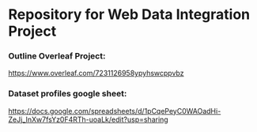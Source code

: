 # Repository for Web Data Integration Project

### Outline Overleaf Project:
https://www.overleaf.com/7231126958ypyhswcppvbz

### Dataset profiles google sheet:
https://docs.google.com/spreadsheets/d/1pCqePeyC0WAOadHi-ZeJj_InXw7fsYz0F4RTh-uoaLk/edit?usp=sharing
